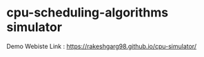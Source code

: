 # cpu-scheduling-algorithms simulator

Demo Webiste Link : https://rakeshgarg98.github.io/cpu-simulator/
